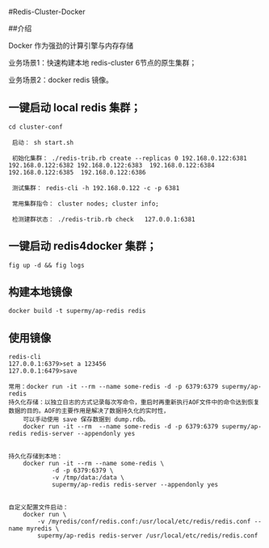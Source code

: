 #Redis-Cluster-Docker

##介绍

Docker 作为强劲的计算引擎与内存存储

业务场景1：快速构建本地 redis-cluster 6节点的原生集群；

业务场景2：docker redis 镜像。

    

## 一键启动 local redis  集群；

    cd cluster-conf
    
     启动： sh start.sh 
    
     初始化集群： ./redis-trib.rb create --replicas 0 192.168.0.122:6381 192.168.0.122:6382 192.168.0.122:6383  192.168.0.122:6384  192.168.0.122:6385  192.168.0.122:6386 
     
     测试集群： redis-cli -h 192.168.0.122 -c -p 6381 
     
     常用集群指令： cluster nodes; cluster info;
     
     检测建群状态： ./redis-trib.rb check   127.0.0.1:6381 
        
    
## 一键启动 redis4docker 集群；

    fig up -d && fig logs 
    

## 构建本地镜像

    docker build -t supermy/ap-redis redis
    
## 使用镜像

    redis-cli
    127.0.0.1:6379>set a 123456
    127.0.0.1:6479>save

    常用：docker run -it --rm --name some-redis -d -p 6379:6379 supermy/ap-redis
    持久化存储：以独立日志的方式记录每次写命令，重启时再重新执行AOF文件中的命令达到恢复数据的目的。AOF的主要作用是解决了数据持久化的实时性，
        可以手动使用 save 保存数据到 dump.rdb。
        docker run -it --rm  --name some-redis -d -p 6379:6379 supermy/ap-redis redis-server --appendonly yes
        
        
    持久化存储到本地：
        docker run -it --rm --name some-redis \
                -d -p 6379:6379 \
                -v /tmp/data:/data \
                supermy/ap-redis redis-server --appendonly yes
                
            
    自定义配置文件启动：
        docker run \
            -v /myredis/conf/redis.conf:/usr/local/etc/redis/redis.conf --name myredis \
            supermy/ap-redis redis-server /usr/local/etc/redis/redis.conf
    
    
